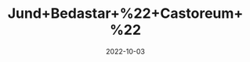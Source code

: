 ---
title: 'Jund+Bedastar+%22+Castoreum+%22'
date: '2022-10-03' 
metatag: '' 
inventory: '0' 
draft: false 
# meta description 
shortDescripton: '+It+is+useful+in+the+treatment+of+arthritis%2c+joint+pain%2c+and+inflammation.+Jund+Bedastar+is+also+used+as+a+flavoring+agent+to+enhance+the+aroma+of+the+food.'
description: 'Herb'
longdescription: ''
featured: True
# product Price
price: '2000.0'
# Product Short Description
shortDescription: '+It+is+useful+in+the+treatment+of+arthritis%2c+joint+pain%2c+and+inflammation.+Jund+Bedastar+is+also+used+as+a+flavoring+agent+to+enhance+the+aroma+of+the+food.'
productID: '2C8D956D-5424-ED11-9968-005056B3A416'
type: 'products'
category: 'Herb' 
thumnailproduct: 'https://eraconnect.blob.core.windows.net/product-images/aminsaddiquidawakhana/2C8D956D-5424-ED11-9968-005056B3A416.webp' 
images:
  - image: 'https://eraconnect.blob.core.windows.net/product-images/aminsaddiquidawakhana/2C8D956D-5424-ED11-9968-005056B3A416.webp'  
Variants:
---